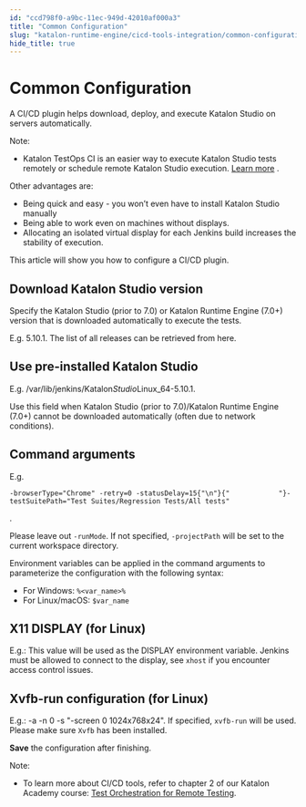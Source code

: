 ```yaml
---
id: "ccd798f0-a9bc-11ec-949d-42010af000a3"
title: "Common Configuration"
slug: "katalon-runtime-engine/cicd-tools-integration/common-configuration"
hide_title: true
---
```


# <a id="id" class="anchor_top_offset"/><a id="ariaid-title1" class="anchor_top_offset"/>Common Configuration

<p xmlns="http://www.w3.org/1999/xhtml" className="p">A CI/CD plugin helps download, deploy, and execute Katalon   Studio on servers automatically.</p> 
<div xmlns="http://www.w3.org/1999/xhtml" className="note note note_note"><span className="note__title">Note:</span> 
  <ul className="ul"><li className="li"><p className="p">Katalon TestOps CI is an easier way to execute Katalon Studio
        tests remotely or schedule remote Katalon Studio execution. <a className="xref j-external-link" href="https://docs.katalon.com/katalon-analytics/docs/kt-remote-execution.html" target="_blank">Learn
          more</a>
        .      </p></li></ul>
</div>
<p xmlns="http://www.w3.org/1999/xhtml" className="p">Other advantages are:</p> 
<ul xmlns="http://www.w3.org/1999/xhtml" className="ul"><li className="li">Being quick and easy - you won’t even have to install     Katalon Studio manually</li><li className="li">Being able to work even on machines without displays.</li><li className="li">Allocating an isolated virtual display for each Jenkins build     increases the stability of execution.</li></ul> 
<p xmlns="http://www.w3.org/1999/xhtml" className="p">This article will show you how to configure a CI/CD plugin.</p> 
    

## <a id="id_1" class="anchor_top_offset"/>Download Katalon Studio version

    
      
<p xmlns="http://www.w3.org/1999/xhtml" className="p">Specify the Katalon Studio (prior to 7.0) or Katalon Runtime   Engine (7.0+) version that is downloaded automatically to execute   the tests.</p> 
      
<p xmlns="http://www.w3.org/1999/xhtml" className="p">E.g. 5.10.1. The list of all releases can be retrieved from   here.</p> 
    
  
    

## <a id="id_2" class="anchor_top_offset"/>Use pre-installed Katalon Studio

    
      
<p xmlns="http://www.w3.org/1999/xhtml" className="p">E.g. /var/lib/jenkins/Katalon<em className="ph i">Studio</em>Linux_64-5.10.1.</p> 
      
<p xmlns="http://www.w3.org/1999/xhtml" className="p">Use this field when Katalon Studio (prior to 7.0)/Katalon   Runtime Engine (7.0+) cannot be downloaded automatically (often due   to network conditions).</p> 
    
  
    

## <a id="id_3" class="anchor_top_offset"/>Command arguments

    
      
<div xmlns="http://www.w3.org/1999/xhtml" className="p">E.g. <pre className="pre codeblock"><code>-browserType="Chrome" -retry=0 -statusDelay=15{"\n"}{"            "}-testSuitePath="Test Suites/Regression Tests/All tests"</code></pre>.</div>
      
<p xmlns="http://www.w3.org/1999/xhtml" className="p">Please leave out <code className="ph codeph">-runMode</code>. If not specified,   <code className="ph codeph">-projectPath</code> will be set to the current workspace   directory.</p> 
      
<p xmlns="http://www.w3.org/1999/xhtml" className="p">Environment variables can be applied in the command arguments to   parameterize the configuration with the following syntax:</p> 
      
<ul xmlns="http://www.w3.org/1999/xhtml" className="ul">   <li className="li">For Windows: <code className="ph codeph">%&lt;var_name&gt;%</code>   </li>   <li className="li">For Linux/macOS: <code className="ph codeph">$var_name</code>   </li> </ul> 
    
  
    

## <a id="id_4" class="anchor_top_offset"/>X11 DISPLAY (for Linux)

    
      
<p xmlns="http://www.w3.org/1999/xhtml" className="p">E.g.: This value will be used as the DISPLAY environment   variable. Jenkins must be allowed to connect to the display, see   <code className="ph codeph">xhost</code> if you encounter access control issues.</p> 
    
  

## <a id="id_5" class="anchor_top_offset"/>Xvfb-run configuration (for Linux)

<p xmlns="http://www.w3.org/1999/xhtml" className="p">E.g.: -a -n 0 -s "-screen 0 1024x768x24". If specified,   <code className="ph codeph">xvfb-run</code> will be used. Please make sure   <code className="ph codeph">Xvfb</code> has been installed.</p> 
<p xmlns="http://www.w3.org/1999/xhtml" className="p">   <strong className="ph b">Save</strong> the configuration after finishing.</p> 
<div xmlns="http://www.w3.org/1999/xhtml" className="note note note_note"><span className="note__title">Note:</span> 
  <ul className="ul"><li className="li"><p className="p">To learn more about CI/CD tools, refer to chapter 2 of our
        Katalon Academy course: <a className="xref j-external-link" href="https://academy.katalon.com/courses/work-from-home-productive/?utm_source=kat_docs&utm_medium=common_configuration" target="_blank">Test
          Orchestration for Remote Testing</a>.</p></li></ul>
</div>
